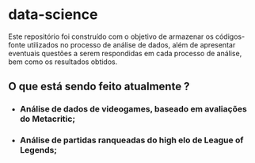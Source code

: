 # data-science

Este repositório foi construído com o objetivo de armazenar os códigos-fonte utilizados no processo de análise de dados, além de apresentar eventuais questões a serem respondidas em cada processo de análise, bem como os resultados obtidos. 

## O que está sendo feito atualmente ?

- ### Análise de dados de videogames, baseado em avaliações do Metacritic;
- ### Análise de partidas ranqueadas do high elo de League of Legends;
